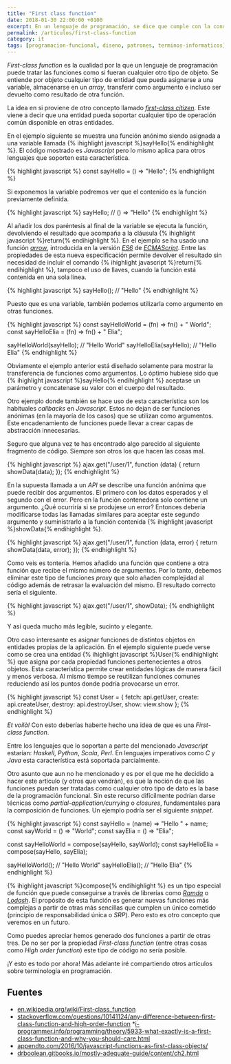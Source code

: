```yaml
---
title: "First class function"
date: 2018-01-30 22:00:00 +0100
excerpt: En un lenguaje de programación, se dice que cumple con la condición First-class function, si permite tratar las funciones como cualquier otro tipo de objeto.
permalink: /articulos/first-class-function
category: it
tags: [programacion-funcional, diseno, patrones, terminos-informaticos]
---
```

_First-class function_ es la cualidad por la que un lenguaje de programación puede tratar las funciones como si fueran cualquier otro tipo de objeto. Se entiende por objeto cualquier tipo de entidad que pueda asignarse a una variable, almacenarse en un _array_, transferir como argumento e incluso ser devuelto como resultado de otra función.

La idea en si proviene de otro concepto llamado _[first-class citizen][fcc]_. Este viene a decir que una entidad pueda soportar cualquier tipo de operación común disponible en otras entidades.

En el ejemplo siguiente se muestra una función anónimo siendo asignada a una variable llamada {% ihighlight javascript %}sayHello{% endihighlight %}. El código mostrado es _Javascript_ pero lo mismo aplica para otros lenguajes que soporten esta característica.

{% highlight javascript %}
const sayHello = () => "Hello";
{% endhighlight %}

Si exponemos la variable podremos ver que el contenido es la función previamente definida.

{% highlight javascript %}
sayHello; // () => "Hello"
{% endhighlight %}

Al añadir los dos paréntesis al final de la variable se ejecuta la función, devolviendo el resultado que acompaña a la cláusula {% ihighlight javascript %}return{% endihighlight %}. En el ejemplo se ha usado una función _[arrow][arrow]_, introducida en la versión _[ES6][es6]_ de _[ECMAScript][ecmascript]_. Entre las propiedades de esta nueva especificación permite devolver el resultado sin necesidad de incluir el comando {% ihighlight javascript %}return{% endihighlight %}, tampoco el uso de llaves, cuando la función está contenida en una sola línea.

{% highlight javascript %}
sayHello(); // "Hello"
{% endhighlight %}

Puesto que es una variable, también podemos utilizarla como argumento en otras funciones.

{% highlight javascript %}
const sayHelloWorld = (fn)  =>  fn() + " World";
const sayHelloElia = (fn) => fn() + " Elia";

sayHelloWorld(sayHello); // "Hello World"
sayHelloElia(sayHello); // "Hello Elia"
{% endhighlight %}

Obviamente el ejemplo anterior está diseñado solamente para mostrar la transferencia de funciones como argumentos. Lo óptimo hubiese sido que {% ihighlight javascript %}sayHello{% endihighlight %} aceptase un parámetro y concatenase su valor con el cuerpo del resultado.

Otro ejemplo donde también se hace uso de esta característica son los habituales _callbacks_ en _Javascript_. Estos no dejan de ser funciones anónimas (en la mayoría de los casos) que se utilizan como argumentos. Este encadenamiento de funciones puede llevar a crear capas de abstracción innecesarias.

Seguro que alguna vez te has encontrado algo parecido al siguiente fragmento de código. Siempre son otros los que hacen las cosas mal.

{% highlight javascript %}
ajax.get("/user/1", function (data) {
  return showData(data);
});
{% endhighlight %}

En la supuesta llamada a un _API_ se describe una función anónima que puede recibir dos argumentos. El primero con los datos esperados y el segundo con el error. Pero en la función contenedora solo contiene un argumento. ¿Qué ocurriría si se produjese un error? Entonces debería modificarse todas las llamadas similares para aceptar este segundo argumento y suministrarlo a la función contenida {% ihighlight javascript %}showData{% endihighlight %}.

{% highlight javascript %}
ajax.get("/user/1", function (data, error) {
  return showData(data, error);
});
{% endhighlight %}

Como veis es tontería. Hemos añadido una función que contiene a otra función que recibe el mismo número de argumentos. Por lo tanto, debemos eliminar este tipo de funciones _proxy_ que solo añaden complejidad al código además de retrasar la evaluación del mismo. El resultado correcto sería el siguiente.

{% highlight javascript %}
ajax.get("/user/1", showData);
{% endhighlight %}

Y así queda mucho más legible, sucinto y elegante.

Otro caso interesante es asignar funciones de distintos objetos en entidades propias de la aplicación. En el ejemplo siguiente puede verse como se crea una entidad {% ihighlight javascript %}User{% endihighlight %} que asigna por cada propiedad funciones pertenecientes a otros objetos. Esta característica permite crear entidades lógicas de manera fácil y menos verbosa. Al mismo tiempo se reutilizan funciones comunes reduciendo así los puntos donde podría provocarse un error.

{% highlight javascript %}
const User = {
  fetch: api.getUser,
  create: api.createUser,
  destroy: api.destroyUser,
  show: view.show
};
{% endhighlight %}

_Et voilà!_ Con esto deberías haberte hecho una idea de que es una _First-class function_.

Entre los lenguajes que lo soportan a parte del mencionado _Javascript_ estarían: _Haskell_, _Python_, _Scala_, _Perl_. En lenguajes imperativos como _C_ y _Java_ esta característica está soportada parcialmente.

Otro asunto que aun no he mencionado y es por el que me he decidido a hacer este artículo (y otros que vendrán), es que la noción de que las funciones puedan ser tratadas como cualquier otro tipo de dato es la base de la programación funcional. Sin este recurso difícilmente podrían darse técnicas como _partial-application/currying_ o _closures_, fundamentales para la composición de funciones. Un ejemplo podría ser el siguiente _snippet_.

{% highlight javascript %}
const sayHello = (name) => "Hello " + name;
const sayWorld = () => "World";
const sayElia = () => "Elia";

const sayHelloWorld = compose(sayHello, sayWorld);
const sayHelloElia = compose(sayHello, sayElia);

sayHelloWorld(); // "Hello World"
sayHelloElia(); // "Hello Elia"
{% endhighlight %}

{% ihighlight javascript %}compose{% endihighlight %} es un tipo especial de función que puede conseguirse a través de librerías como _[Ramda][ramda]_ o _[Lodash][lodash]_. El propósito de esta función es generar nuevas funciones más complejas a partir de otras más sencillas que cumplen un único cometido (principio de responsabilidad única o _SRP_). Pero esto es otro concepto que veremos en un futuro.

Como puedes apreciar hemos generado dos funciones a partir de otras tres. De no ser por la propiedad _First-class function_ (entre otras cosas como _High order function_) este tipo de código no sería posible.

¡Y esto es todo por ahora! Más adelante iré compartiendo otros artículos sobre terminología en programación.

## Fuentes
* [en.wikipedia.org/wiki/First-class_function](https://en.wikipedia.org/wiki/First-class_function)
* [stackoverflow.com/questions/10141124/any-difference-between-first-class-function-and-high-order-function](https://stackoverflow.com/questions/10141124/any-difference-between-first-class-function-and-high-order-function)
*[i-programmer.info/programming/theory/5933-what-exactly-is-a-first-class-function-and-why-you-should-care.html](http://www.i-programmer.info/programming/theory/5933-what-exactly-is-a-first-class-function-and-why-you-should-care.html)
* [appendto.com/2016/10/javascript-functions-as-first-class-objects/](https://appendto.com/2016/10/javascript-functions-as-first-class-objects/)
* [drboolean.gitbooks.io/mostly-adequate-guide/content/ch2.html](https://drboolean.gitbooks.io/mostly-adequate-guide/content/ch2.html)

[fcc]: https://en.wikipedia.org/wiki/First-class_citizen
[ramda]: http://ramdajs.com/docs/#compose
[lodash]: https://lodash.com/docs/4.17.4#flowRight 
[arrow]: https://developer.mozilla.org/es/docs/Web/JavaScript/Referencia/Funciones/Arrow_functions
[ecmascript]: https://es.wikipedia.org/wiki/ECMAScript
[es6]: http://es6-features.org